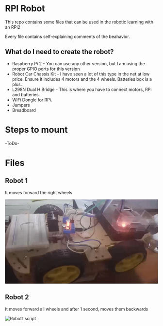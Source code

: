 # RPI Robot

This repo contains some files that can be used in the robotic learning with an RPi2

Every file contains self-explaining comments of the beahavior.

## What do I need to create the robot?

- Raspberry Pi 2 - You can use any other version, but I am  using the proper GPIO ports for this version
- Robot Car Chassis Kit - I have seen a lot of this type in the net at low price. Ensure it includes 4 motors and the 4 wheels. Batteries box is a plus.
- L298N Dual H Bridge - This is where you have to connect motors, RPi and batteries.
- WiFi Dongle for RPi.
- Jumpers
- Breadboard


# Steps to mount

-ToDo-

# Files

## Robot 1
It moves forward the right wheels

![Robot1 script](files/robot1.gif?raw=true "Robot 1")

## Robot 2
It moves forward all wheels and after 1 second, moves them backwards

![Robot1 script](files/robot2.gif?raw=true "Robot 1")
